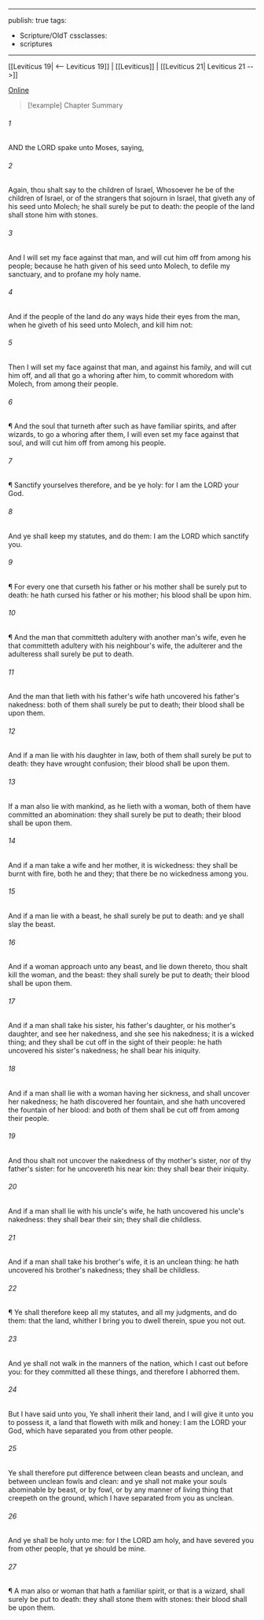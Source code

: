 

---
publish: true
tags:
  - Scripture/OldT
cssclasses:
  - scriptures
---
[[Leviticus 19| <-- Leviticus 19]] | [[Leviticus]] | [[Leviticus 21| Leviticus 21 -->]]

[Online](https://churchofjesuschrist.org/study/scriptures/ot/lev/20?lang=eng)

>[!example] Chapter Summary
>
###### 1
AND the LORD spake unto Moses, saying,
###### 2
Again, thou shalt say to the children of Israel, Whosoever he be of the children of Israel, or of the strangers that sojourn in Israel, that giveth any of his seed unto Molech; he shall surely be put to death: the people of the land shall stone him with stones.
###### 3
And I will set my face against that man, and will cut him off from among his people; because he hath given of his seed unto Molech, to defile my sanctuary, and to profane my holy name.
###### 4
And if the people of the land do any ways hide their eyes from the man, when he giveth of his seed unto Molech, and kill him not:
###### 5
Then I will set my face against that man, and against his family, and will cut him off, and all that go a whoring after him, to commit whoredom with Molech, from among their people.
###### 6
¶ And the soul that turneth after such as have familiar spirits, and after wizards, to go a whoring after them, I will even set my face against that soul, and will cut him off from among his people.
###### 7
¶ Sanctify yourselves therefore, and be ye holy: for I am the LORD your God.
###### 8
And ye shall keep my statutes, and do them: I am the LORD which sanctify you.
###### 9
¶ For every one that curseth his father or his mother shall be surely put to death: he hath cursed his father or his mother; his blood shall be upon him.
###### 10
¶ And the man that committeth adultery with another man's wife, even he that committeth adultery with his neighbour's wife, the adulterer and the adulteress shall surely be put to death.
###### 11
And the man that lieth with his father's wife hath uncovered his father's nakedness: both of them shall surely be put to death; their blood shall be upon them.
###### 12
And if a man lie with his daughter in law, both of them shall surely be put to death: they have wrought confusion; their blood shall be upon them.
###### 13
If a man also lie with mankind, as he lieth with a woman, both of them have committed an abomination: they shall surely be put to death; their blood shall be upon them.
###### 14
And if a man take a wife and her mother, it is wickedness: they shall be burnt with fire, both he and they; that there be no wickedness among you.
###### 15
And if a man lie with a beast, he shall surely be put to death: and ye shall slay the beast.
###### 16
And if a woman approach unto any beast, and lie down thereto, thou shalt kill the woman, and the beast: they shall surely be put to death; their blood shall be upon them.
###### 17
And if a man shall take his sister, his father's daughter, or his mother's daughter, and see her nakedness, and she see his nakedness; it is a wicked thing; and they shall be cut off in the sight of their people: he hath uncovered his sister's nakedness; he shall bear his iniquity.
###### 18
And if a man shall lie with a woman having her sickness, and shall uncover her nakedness; he hath discovered her fountain, and she hath uncovered the fountain of her blood: and both of them shall be cut off from among their people.
###### 19
And thou shalt not uncover the nakedness of thy mother's sister, nor of thy father's sister: for he uncovereth his near kin: they shall bear their iniquity.
###### 20
And if a man shall lie with his uncle's wife, he hath uncovered his uncle's nakedness: they shall bear their sin; they shall die childless.
###### 21
And if a man shall take his brother's wife, it is an unclean thing: he hath uncovered his brother's nakedness; they shall be childless.
###### 22
¶ Ye shall therefore keep all my statutes, and all my judgments, and do them: that the land, whither I bring you to dwell therein, spue you not out.
###### 23
And ye shall not walk in the manners of the nation, which I cast out before you: for they committed all these things, and therefore I abhorred them.
###### 24
But I have said unto you, Ye shall inherit their land, and I will give it unto you to possess it, a land that floweth with milk and honey: I am the LORD your God, which have separated you from other people.
###### 25
Ye shall therefore put difference between clean beasts and unclean, and between unclean fowls and clean: and ye shall not make your souls abominable by beast, or by fowl, or by any manner of living thing that creepeth on the ground, which I have separated from you as unclean.
###### 26
And ye shall be holy unto me: for I the LORD am holy, and have severed you from other people, that ye should be mine.
###### 27
¶ A man also or woman that hath a familiar spirit, or that is a wizard, shall surely be put to death: they shall stone them with stones: their blood shall be upon them.



